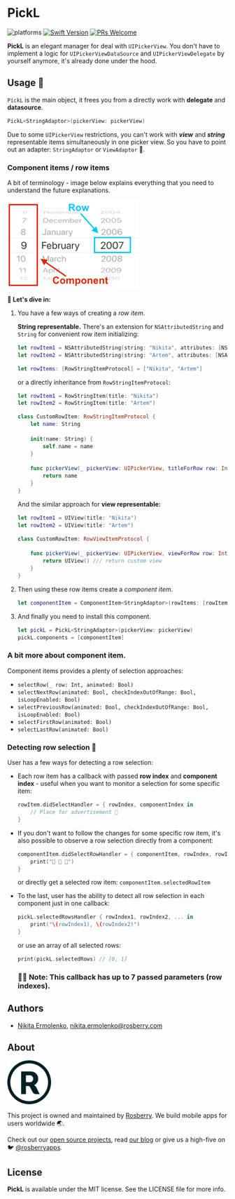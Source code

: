 # PickL

![platforms](https://img.shields.io/badge/platforms-iOS-333333.svg)
[![Swift Version](https://img.shields.io/badge/swift-3.0-orange.svg)](https://swift.org/)
[![PRs Welcome](https://img.shields.io/badge/PRs-welcome-brightgreen.svg?style=flat)](http://makeapullrequest.com)

**PickL** is an elegant manager for deal with `UIPickerView`. You don't have to implement a logic for `UIPickerViewDataSource` and `UIPickerViewDelegate` by yourself anymore, it's already done under the hood.


## Usage 🚀

`PickL` is the main object, it frees you from a directly work with **delegate** and **datasource**. 

```swift
PickL<StringAdaptor>(pickerView: pickerView)
```

Due to some `UIPickerView` restrictions, you can't work with ***view*** and ***string*** representable items simultaneously in one picker view. So you have to point out an adapter: `StringAdaptor` or `ViewAdaptor` 🔌.

### Component items / row items
A bit of terminology - image below explains everything that you need to understand the future explanations. 

![](assets/calendar.png)

**🔬 Let's dive in:**

1. You have a few ways of creating a *row item*.

	**String representable.** There's an extension for `NSAttributedString` and `String` for convenient row item initializing:
	
	```swift
	let rowItem1 = NSAttributedString(string: "Nikita", attributes: [NSAttributedStringKey.foregroundColor: UIColor.red])
	let rowItem2 = NSAttributedString(string: "Artem", attributes: [NSAttributedStringKey.foregroundColor: UIColor.black])
	```
	
	```swift
	let rowItems: [RowStringItemProtocol] = ["Nikita", "Artem"]
	```
		
	or a directly inheritance from `RowStringItemProtocol`:
	
	```swift
	let rowItem1 = RowStringItem(title: "Nikita")
	let rowItem2 = RowStringItem(title: "Artem")
	```
	
	```swift
	class CustomRowItem: RowStringItemProtocol {
	    let name: String
	
	    init(name: String) {
	        self.name = name
	    }
	    
	    func pickerView(_ pickerView: UIPickerView, titleForRow row: Int, forComponent component: Int) -> String? {
	        return name
	    }
	}
	```
	
	And the similar approach for **view representable:**
	
	```swift
	let rowItem1 = UIView(title: "Nikita")
	let rowItem2 = UIView(title: "Artem")
	```

	```swift
	class CustomRowItem: RowViewItemProtocol {
	    
	    func pickerView(_ pickerView: UIPickerView, viewForRow row: Int, forComponent component: Int, reusing view: UIView?) -> UIView {
	        return UIView() /// return custom view
	    }
	}
	```

2. Then using these row items create a *component item*.

	```swift
	let componentItem = ComponentItem<StringAdaptor>(rowItems: [rowItem1, rowItem2])
	```

3. And finally you need to install this component.
	
	```swift
	let pickL = PickL<StringAdaptor>(pickerView: pickerView)
	pickL.components = [componentItem]
	```    
	
### A bit more about component item.

Component items provides a plenty of selection approaches:

 * `selectRow(_ row: Int, animated: Bool)`
 * `selectNextRow(animated: Bool, checkIndexOutOfRange: Bool, isLoopEnabled: Bool)`
 * `selectPreviousRow(animated: Bool, checkIndexOutOfRange: Bool, isLoopEnabled: Bool)`
 * `selectFirstRow(animated: Bool)`
 * `selectLastRow(animated: Bool)`
	
### Detecting row selection 👀

 User has a few ways for detecting a row selection:

* Each row item has a callback with passed **row index** and **component index** - useful when you want to monitor a selection for some specific item:

	```swift
	rowItem.didSelectHandler = { rowIndex, componentIndex in
		// Place for advertisement 🙈
	}
	```

* If you don't want to follow the changes for some specific row item, it's also possible to observe a row selection directly from a component:

	```swift
	componentItem.didSelectRowHandler = { componentItem, rowIndex, rowItem in
		print("💃 💃 💃")
	}
	```
	
	or directly get a selected row item: `componentItem.selectedRowItem `


* To the last, user has the ability to detect all row selection in each component just in one callback:

	```swift
	pickL.selectedRowsHandler { rowIndex1, rowIndex2, ... in
		print("\(rowIndex1), \(rowIndex2)")
	}
	```	
	
	or use an array of all selected rows:
	
	```swift
	print(pickL.selectedRows) // [0, 1]
	```
	
	### 🙋‍♂️ Note: This callback has up to 7 passed parameters (row indexes).
	
## Authors 

* [Nikita Ermolenko](https://github.com/Otbivnoe), nikita.ermolenko@rosberry.com

## About

<img src="https://github.com/rosberry/Foundation/blob/master/Assets/logo.png?raw=true" width="100" />

This project is owned and maintained by [Rosberry](http://rosberry.com). We build mobile apps for users worldwide 🌏.

Check out our [open source projects](https://github.com/rosberry), read [our blog](https://medium.com/@Rosberry) or give us a high-five on 🐦 [@rosberryapps](http://twitter.com/RosberryApps).

## License

**PickL** is available under the MIT license. See the LICENSE file for more info.